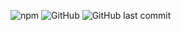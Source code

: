 ![npm](https://img.shields.io/npm/v/cdc-vaccinefinder)
![GitHub](https://img.shields.io/github/license/vaxbot/cdc-vaccinefinder)
![GitHub last commit](https://img.shields.io/github/last-commit/vaxbot/cdc-vaccinefinder)
